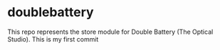 # doublebattery

This repo represents the store module for Double Battery (The Optical Studio). This is my first commit

